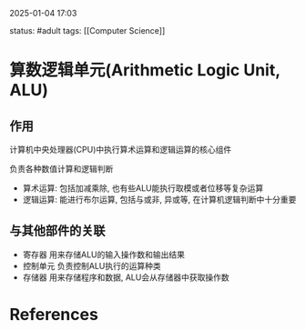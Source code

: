 2025-01-04    17:03

status: #adult 
tags: [[Computer Science]]


# 算数逻辑单元(Arithmetic Logic Unit, ALU)

## 作用

计算机中央处理器(CPU)中执行算术运算和逻辑运算的核心组件

负责各种数值计算和逻辑判断

- 算术运算: 
	包括加减乘除, 也有些ALU能执行取模或者位移等复杂运算
- 逻辑运算: 
	能进行布尔运算, 包括与或非, 异或等, 在计算机逻辑判断中十分重要

## 与其他部件的关联

- 寄存器
	用来存储ALU的输入操作数和输出结果
- 控制单元
	负责控制ALU执行的运算种类
- 存储器
	用来存储程序和数据, ALU会从存储器中获取操作数


# References
